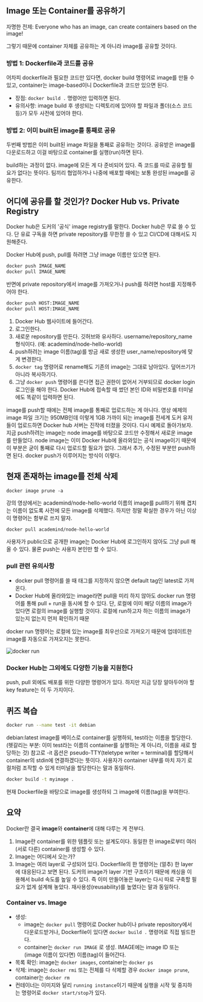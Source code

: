 ## Image 또는 Container를 공유하기

자명한 전제: Everyone who has an image, can create containers based on the image!

그렇기 때문에 container 자체를 공유하는 게 아니라 image를 공유할 것이다.

### 방법 1: Dockerfile과 코드를 공유
어차피 dockerfile과 필요한 코드만 있다면, docker build 명령어로 image를 만들 수 있고, container는 image-based이니 Dockerfile과 코드만 있으면 된다.
- 장점: `docker build .` 명령어만 입력하면 된다.
- 유의사항: image build 후 생성되는 디렉토리에 있어야 할 파일과 폴더(소스 코드 등)가 모두 사전에 있어야 한다.

### 방법 2: 이미 built된 image를 통째로 공유
두번째 방법은 이미 built된 image 파일을 통째로 공유하는 것이다. 
공유받은 image를 다운로드하고 이걸 바탕으로 container를 실행(run)하면 된다.

build하는 과정이 없다. image에 모든 게 다 준비되어 있다. 즉 코드를 따로 공유할 필요가 없다는 뜻이다. 
팀끼리 협업하거나 나중에 배포할 때에는 보통 완성된 image를 공유한다.


## 어디에 공유를 할 것인가? Docker Hub vs. Private Registry

Docker hub은 도커의 '공식' image registry를 말한다.
Docker hub은 무료 쓸 수 있다. 단 유료 구독을 하면 private repository를 무한정 쓸 수 있고 CI/CD에 대해서도 지원해준다.

Docker Hub에 push, pull를 하려면 그냥 image 이름만 있으면 된다.

```bash
docker push IMAGE_NAME
docker pull IMAGE_NAME
```

반면에 private repository에서 image를 가져오거나 push를 하려면 host를 지정해주어야 한다.

```bash
docker push HOST:IMAGE_NAME
docker pull HOST:IMAGE_NAME
```

1. Docker Hub 웹사이트에 들어간다.
2. 로그인한다.
3. 새로운 repository를 만든다. 깃허브와 유사하다. username/repository_name 형식이다. (예: academind/node-hello-world)
4. push하려는 image 이름(tag)를 방금 새로 생성한 user_name/repository에 맞게 변경한다.
5. `docker tag` 명령어로 rename해도 기존의 image는 그대로 남아있다. 덮어쓰기가 아니라 복사하기다.
6. 그냥 `docker push` 명령어를 쓴다면 접근 권한이 없어서 거부되므로 docker login 로그인을 해야 한다. Docker Hub에 접속할 때 썼던 본인 ID와 비밀번호를 터미널에도 똑같이 입력하면 된다.



image를 push할 때에는 전체 image를 통째로 업로드하는 게 아니다. 영상 예제의 image 파일 크기는 950MB인데 이렇게 1GB 가까이 되는 image를 전세계 도커 유저들이 업로드하면 Docker hub 서버는 진작에 터졌을 것이다.
다시 예제로 돌아가보자. 지금 push하려는 image는 node image를 바탕으로 코드만 수정해서 새로운 image를 만들었다. node image는 이미 Docker Hub에 올라와있는 공식 image이기 때문에 이 부분은 굳이 통째로 다시 업로드할 필요가 없다. 그래서 추가, 수정된 부분만 push하면 된다. 
docker push가 이루어지는 방식이 이렇다.


## 현재 존재하는 image를 전체 삭제

```
docker image prune -a
```

강의 영상에서는 academind/node-hello-world 이름의 image를 pull하기 위해 겹치는 이름이 없도록 사전에 모든 image를 삭제했다. 하지만 정말 확실한 경우가 아닌 이상 이 명령어는 함부로 쓰지 말자.

```
docker pull academind/node-hello-world
```

사용자가 public으로 공개한 image는 Docker Hub에 로그인하지 않아도 그냥 pull 해올 수 있다.
물론 push는 사용자 본인만 할 수 있다.

### pull 관련 유의사항
- docker pull 명령어를 쓸 때 태그를 지정하지 않으면 default tag인 latest로 가져온다.
- Docker Hub에 올라와있는 image라면 pull을 미리 하지 않아도 docker run 명령어를 통해 pull + run을 동시에 할 수 있다. 단, 로컬에 이미 해당 이름의 image가 있다면 로컬의 image를 실행할 것이다. 로컬에 run하고자 하는 이름의 image가 있는지 없는지 먼저 확인하기 때문

docker run 명령어는 로컬에 있는 image를 최우선으로 가져오기 때문에 업데이트한 image를 자동으로 가져오지는 못한다. 


![docker run](https://github.com/doku-study/doku-study/assets/36873797/1210e977-67c1-45c5-8897-331f861a5a8d)


### Docker Hub는 그외에도 다양한 기능을 지원한다
push, pull 외에도 배포를 위한 다양한 명령어가 있다. 하지만 지금 당장 알아두어야 할 key feature는 이 두 가지이다.

## 퀴즈 복습

```bash
docker run --name test -it debian
```

debian:latest image를 베이스로 container를 실행하되, test라는 이름을 할당한다.
(헷갈리는 부분: 이미 test라는 이름의 container를 실행하는 게 아니라, 이름을 새로 할당하는 것)
참고로 -it 옵션은 pseudo-TTY(teletype writer = terminal)를 할당해서 container의 stdin에 연결하겠다는 뜻이다. 사용자가 container 내부를 마치 자기 로컬처럼 조작할 수 있게 터미널을 할당한다는 말과 동일하다.

```bash
docker build -t myimage .
```

현재 Dockerfile을 바탕으로 image를 생성하되 그 image에 이름(tag)을 부여한다.



## 요약

Docker란 결국 **image**와 **container**에 대해 다루는 게 전부다.

1. Image란 container를 위한 템플릿 또는 설계도이다. 동일한 한 image로부터 여러 (서로 다른) container를 생성할 수 있다.
2. Image는 어디에서 오는가? 
3. Image는 여러 layer로 구성되어 있다. Dockerfile의 한 명령어는 (얼추) 한 layer에 대응된다고 보면 된다. 도커의 image가 layer 기반 구조이기 때문에 캐싱을 이용해서 build 속도를 높일 수 있다. 즉 이미 만들어놓은 layer는 다시 따로 구축할 필요가 없게 설계해 놓았다. 재사용성(reusability)를 높였다는 말과 동일하다.

### Container vs. Image
- 생성: 
	- image는 `docker pull` 명령어로 Docker hub이나 private repository에서 다운로드받거나, Dockerfile이 있다면 `docker build .` 명령어로 직접 빌드한다. 
	- container는 `docker run IMAGE` 로 생성. IMAGE에는 image ID 또는 (image 이름이 있다면) 이름(tag)이 들어간다.
- 목록 확인: image는 `docker images`, container는 `docker ps`
- 삭제: image는 `docker rmi` 또는 전체를 다 삭제할 경우 `docker image prune`, container는 `docker rm`
- 컨테이너는 이미지와 달리 `running instance`이기 때문에 실행을 시작 및 중지하는 명령어로 `docker start/stop`가 있다.